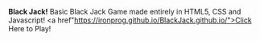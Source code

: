 <b>Black Jack!</b>
Basic Black Jack Game made entirely in HTML5, CSS and Javascript!
<a href"https://ironprog.github.io/BlackJack.github.io/">Click Here to Play!</a>

